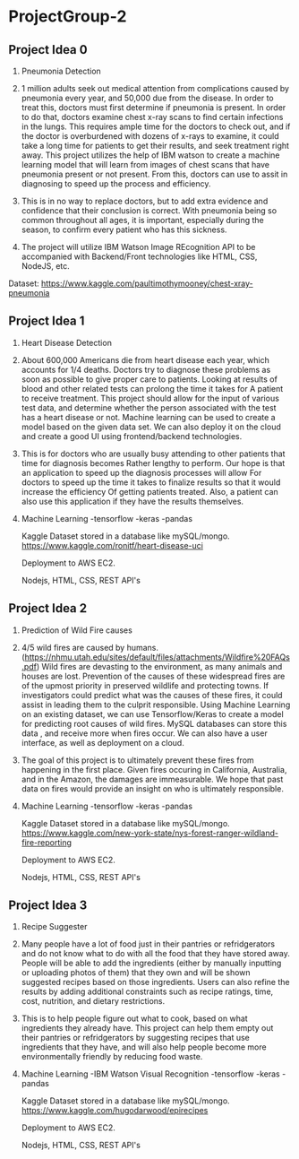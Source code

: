# ProjectGroup-2

## Project Idea 0

1. Pneumonia Detection

2. 1 million adults seek out medical attention from complications caused by pneumonia every year, and 50,000 due from the disease. In order to treat this, doctors must first determine if pneumonia is present. In order to do that, doctors examine chest x-ray scans to find certain infections in the lungs. This requires ample time for the doctors to check out, and if the doctor is overburdened with dozens of x-rays to examine, it could take a long time for patients to get their results, and seek treatment right away. This project utilizes the help of IBM watson to create a machine learning model that will learn from images of chest scans that have pneumonia present or not present. From this, doctors can use to assit in diagnosing to speed up the process and efficiency.

3. This is in no way to replace doctors, but to add extra evidence and confidence that their conclusion is correct. With pneumonia being so common throughout all ages, it is important, especially during the season, to confirm every patient who has this sickness. 

4. The project will utilize IBM Watson Image REcognition API to be accompanied with Backend/Front technologies like HTML, CSS, NodeJS, etc.

Dataset: https://www.kaggle.com/paultimothymooney/chest-xray-pneumonia


## Project Idea 1

1. Heart Disease Detection

2. About 600,000 Americans die from heart disease each year, which accounts for 
1/4 deaths. Doctors try to diagnose these problems as soon as possible to give proper care to 
patients. Looking at results of blood and other related tests can prolong the time it takes for
A patient to receive treatment. This project should allow for the input of various test data, and determine whether the
person associated with the test has a heart disease or not. Machine learning can be used to create a model based on the given data set. We can also deploy it on the cloud and create a good UI using frontend/backend technologies. 

3. This is for doctors who are usually busy attending to other patients that time for diagnosis becomes
Rather lengthy to perform. Our hope is that an application to speed up the diagnosis processes will allow
For doctors to speed up the time it takes to finalize results so that it would increase the efficiency
Of getting patients treated. Also, a patient can also use this application if they have the results themselves.

4. Machine Learning
   -tensorflow
   -keras
   -pandas

   Kaggle Dataset stored in a database like mySQL/mongo. https://www.kaggle.com/ronitf/heart-disease-uci

   Deployment to AWS EC2.

   Nodejs, HTML, CSS, REST API's


   
   

## Project Idea 2 
1. Prediction of Wild Fire causes

2. 4/5 wild fires are caused by humans. (https://nhmu.utah.edu/sites/default/files/attachments/Wildfire%20FAQs.pdf) Wild fires are devasting to the environment, as many animals and houses are lost. Prevention of the causes of these 
widespread fires are of the upmost priority in preserved wildlife and protecting towns. If investigators could predict what 
was the causes of these fires, it could assist in leading them to the culprit responsible. Using Machine Learning on an existing dataset, we can use Tensorflow/Keras to create a model for predicting root causes of wild fires. MySQL databases can store this data , and receive more when fires occur. We can also have a user interface, as well as deployment on a cloud. 

3. The goal of this project is to ultimately prevent these fires from happening in the first place. Given fires occuring in California, Australia, and in the Amazon, the damages are immeasurable. We hope that past data on fires would provide an insight on who is ultimately responsible. 

4. Machine Learning
   -tensorflow
   -keras
   -pandas
   
   
   Kaggle Dataset stored in a database like mySQL/mongo. https://www.kaggle.com/new-york-state/nys-forest-ranger-wildland-fire-reporting

   Deployment to AWS EC2.

   Nodejs, HTML, CSS, REST API's





## Project Idea 3

1. Recipe Suggester

2. Many people have a lot of food just in their pantries or refridgerators and do not know what to do with all the food that they have stored away. People will be able to add the ingredients (either by manually inputting or uploading photos of them) that they own and will be shown suggested recipes based on those ingredients. Users can also refine the results by adding additional constraints such as recipe ratings, time, cost, nutrition, and dietary restrictions.

3. This is to help people figure out what to cook, based on what ingredients they already have. This project can help them empty out their pantries or refridgerators by suggesting recipes that use ingredients that they have, and will also help people become more environmentally friendly by reducing food waste.

4. Machine Learning
   -IBM Watson Visual Recognition
   -tensorflow
   -keras
   -pandas
   
   Kaggle Dataset stored in a database like mySQL/mongo. https://www.kaggle.com/hugodarwood/epirecipes
   
   Deployment to AWS EC2.

   Nodejs, HTML, CSS, REST API's
